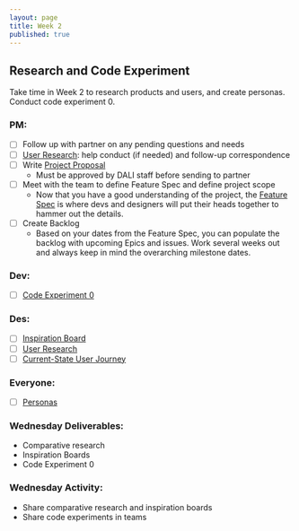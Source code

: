 ```yaml
---
layout: page
title: Week 2
published: true
---
```



## Research and Code Experiment

Take time in Week 2 to research products and users, and create personas. Conduct code experiment 0.

### PM:
* [ ] Follow up with partner on any pending questions and needs
* [ ] [User Research](user-research.md): help conduct (if needed) and follow-up correspondence
* [ ] Write [Project Proposal](https://docs.google.com/document/d/1eUOWSDpmRE9037nOym1h5oGvgmbrT-mZnaj9arZcxyQ/edit)
  * Must be approved by DALI staff before sending to partner
* [ ] Meet with the team to define Feature Spec and define project scope
  * Now that you have a good understanding of the project, the [Feature Spec](https://docs.google.com/document/d/1pWNzAXyMH1gEyB6JDcAEkzpnNypdZPcqe3v6B2Uov7w/edit#heading=h.b1z22ibegd3m) is where devs and designers will put their heads together to hammer out the details.
* [ ] Create Backlog
  * Based on your dates from the Feature Spec, you can populate the backlog with upcoming Epics and issues. Work several weeks out and always keep in mind the overarching milestone dates.


### Dev:
* [ ] [Code Experiment 0](code-experiment-0.md)

### Des:
* [ ] [Inspiration Board](inspiration-board.md)
* [ ] [User Research](user-research.md)
* [ ] [Current-State User Journey](current-state-user-journey.md)

### Everyone:
* [ ] [Personas](personas.md)

### Wednesday Deliverables:
  * Comparative research
  * Inspiration Boards
  * Code Experiment 0

### Wednesday Activity:
  * Share comparative research and inspiration boards
  * Share code experiments in teams <!--speed dating style //todo @erica-->
